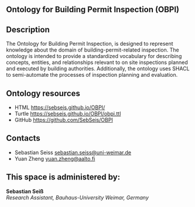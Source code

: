 ## Ontology for Building Permit Inspection (OBPI)

## Description
The  Ontology for Building Permit Inspection, is designed to represent knowledge about the domain of building-permit-related inspection. The ontology is intended to provide a standardized vocabulary for describing concepts, entities, and relationships relevant to on site inspections planned and executed by building authorities. Additionally, the ontology uses SHACL to semi-automate the processes of inspection planning and evaluation.

## Ontology resources
* HTML      https://sebseis.github.io/OBPI/
* Turtle    https://sebseis.github.io/OBPI/obpi.ttl
* GitHub    https://github.com/SebSeis/OBPI

## Contacts
* Sebastian Seiss <sebastian.seiss@uni-weimar.de>
* Yuan Zheng <yuan.zheng@aalto.fi>


## This space is administered by:  
**Sebastian Seiß**  
*Research Assistant, Bauhaus-University Weimar, Germany*  
